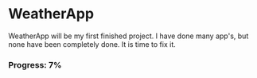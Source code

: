 # WeatherApp
 WeatherApp will be my first finished project. I have done many app's, but none have been completely done. It is time to fix it.
 
 
 ### Progress: 7%
